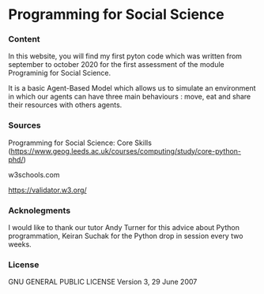 # Programming for Social Science 

### Content 

In this website, you will find my first pyton code which was written from september to october 2020 for the first assessment of the module Programinig for Social Science. 

It is a basic Agent-Based Model which allows us to simulate an environment in which our agents can have three main behaviours : move, eat and share their resources with others agents.


### Sources 

Programming for Social Science: Core Skills (https://www.geog.leeds.ac.uk/courses/computing/study/core-python-phd/)

w3schools.com

https://validator.w3.org/

### Acknolegments

I would like to thank our tutor Andy Turner for this advice about Python programmation, Keiran Suchak for the Python drop in session every two weeks.
			

### License 

GNU GENERAL PUBLIC LICENSE Version 3, 29 June 2007 